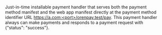 Just-in-time installable payment handler that serves both the payment method
manifest and the web app manifest directly at the payment method identifier URL
https://a.com:<port>/orenpay.test/pay. This payment handler always can make
payments and responds to a payment request with {"status": "success"}.
